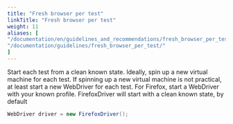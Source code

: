 ```yaml
---
title: "Fresh browser per test"
linkTitle: "Fresh browser per test"
weight: 11
aliases: [
"/documentation/en/guidelines_and_recommendations/fresh_browser_per_test/",
"/documentation/guidelines/fresh_browser_per_test/"
]
---
```


Start each test from a clean known state.
Ideally, spin up a new virtual machine for each test.
If spinning up a new virtual machine is not practical,
at least start a new WebDriver for each test.
For Firefox, start a WebDriver with your known profile.
FirefoxDriver will start with a clean known state, by default
```java
WebDriver driver = new FirefoxDriver();
```
